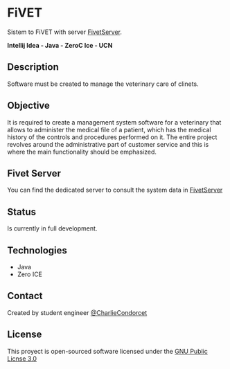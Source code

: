 # FiVET

Sistem to FiVET with server [FivetServer](https://github.com/CharlieCondorcet/FiVET_Server).

  **Intellij Idea  -  Java  -  ZeroC Ice  -  UCN**


##  Description
  Software must be created to manage the veterinary care of clinets.
  
  
##  Objective
   It is required to create a management system software for a veterinary 
  that allows to administer the medical file of a patient, which has the 
  medical history of the controls and procedures performed on it. The 
  entire project revolves around the administrative part of customer 
  service and this is where the main functionality should be emphasized.  
  
  
##  Fivet Server
  You can find the dedicated server to consult the system data in 
  [FivetServer](https://github.com/CharlieCondorcet/FiVET_Server)

  
##  Status
  Is currently in full development.
  
  
##  Technologies
  - Java
  - Zero ICE
  
  
##  Contact
  Created by student engineer [@CharlieCondorcet](https://github.com/charliecondorcet)

  
##  License
  This proyect is open-sourced software licensed under the [GNU Public Licnse 3.0](https://www.gnu.org/licenses/gpl-3.0.html)
